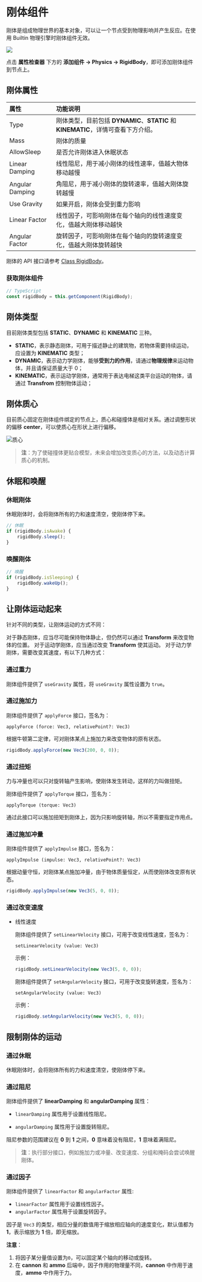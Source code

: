 # 刚体组件

刚体是组成物理世界的基本对象，可以让一个节点受到物理影响并产生反应。在使用 Builtin 物理引擎时刚体组件无效。

![](img/rigidbody-prop.png)

点击 **属性检查器** 下方的 **添加组件 -> Physics -> RigidBody**，即可添加刚体组件到节点上。

## 刚体属性

| 属性             | 功能说明                             |
| :-------------- | :----------                         |
| Type            | 刚体类型，目前包括 **DYNAMIC**、**STATIC** 和 **KINEMATIC**，详情可查看下方介绍。
| Mass            | 刚体的质量                            |
| AllowSleep      | 是否允许刚体进入休眠状态   |
| Linear Damping  | 线性阻尼，用于减小刚体的线性速率，值越大物体移动越慢        |
| Angular Damping | 角阻尼，用于减小刚体的旋转速率，值越大刚体旋转越慢          |
| Use Gravity     | 如果开启，刚体会受到重力影响             |
| Linear Factor   | 线性因子，可影响刚体在每个轴向的线性速度变化，值越大刚体移动越快 |
| Angular Factor  | 旋转因子，可影响刚体在每个轴向的旋转速度变化，值越大刚体旋转越快 |

刚体的 API 接口请参考 [Class RigidBody](https://docs.cocos.com/creator/3.0/api/zh/classes/physics.rigidbody.html)。

### 获取刚体组件

```ts
// TypeScript
const rigidBody = this.getComponent(RigidBody);
```

## 刚体类型

目前刚体类型包括 **STATIC**、**DYNAMIC** 和 **KINEMATIC** 三种。

- **STATIC**，表示静态刚体，可用于描述静止的建筑物，若物体需要持续运动，应设置为 **KINEMATIC** 类型；
- **DYNAMIC**，表示动力学刚体，能够**受到力的作用**，请通过**物理规律**来运动物体，并且请保证质量大于 0；
- **KINEMATIC**，表示运动学刚体，通常用于表达电梯这类平台运动的物体，请通过 **Transfrom** 控制物体运动；

## 刚体质心

目前质心固定在刚体组件绑定的节点上，质心和碰撞体是相对关系。通过调整形状的偏移 __center__，可以使质心在形状上进行偏移。

![质心](img/center-of-mass.jpg)

> **注**：为了使碰撞体更贴合模型，未来会增加改变质心的方法，以及动态计算质心的机制。

## 休眠和唤醒

### 休眠刚体

休眠刚体时，会将刚体所有的力和速度清空，使刚体停下来。

```ts
// 休眠
if (rigidBody.isAwake) {
    rigidBody.sleep();
}
```

### 唤醒刚体

```ts
// 唤醒
if (rigidBody.isSleeping) {
    rigidBody.wakeUp();
}
```

## 让刚体运动起来

针对不同的类型，让刚体运动的方式不同：

对于静态刚体，应当尽可能保持物体静止，但仍然可以通过 __Transform__ 来改变物体的位置。
对于运动学刚体，应当通过改变 __Transform__ 使其运动。
对于动力学刚体，需要改变其速度，有以下几种方式：

### 通过重力

刚体组件提供了 `useGravity` 属性，将 `useGravity` 属性设置为 `true`。

### 通过施加力

刚体组件提供了 `applyForce` 接口，签名为：

`applyForce (force: Vec3, relativePoint?: Vec3)`

根据牛顿第二定律，可对刚体某点上施加力来改变物体的原有状态。

```ts
rigidBody.applyForce(new Vec3(200, 0, 0));
```

### 通过扭矩

力与冲量也可以只对旋转轴产生影响，使刚体发生转动，这样的力叫做扭矩。

刚体组件提供了 `applyTorque` 接口，签名为：

`applyTorque (torque: Vec3)`

通过此接口可以施加扭矩到刚体上，因为只影响旋转轴，所以不需要指定作用点。

### 通过施加冲量

刚体组件提供了 `applyImpulse` 接口，签名为：

`applyImpulse (impulse: Vec3, relativePoint?: Vec3)`

根据动量守恒，对刚体某点施加冲量，由于物体质量恒定，从而使刚体改变原有状态。

```ts
rigidBody.applyImpulse(new Vec3(5, 0, 0));
```

### 通过改变速度

- 线性速度

  刚体组件提供了 `setLinearVelocity` 接口，可用于改变线性速度，签名为：
  
  `setLinearVelocity (value: Vec3)`
  
  示例：

  ```ts
  rigidBody.setLinearVelocity(new Vec3(5, 0, 0));
  ```

  刚体组件提供了 `setAngularVelocity` 接口，可用于改变旋转速度，签名为：
  
  `setAngularVelocity (value: Vec3)`

  示例：

  ```ts
  rigidBody.setAngularVelocity(new Vec3(5, 0, 0));
  ```

## 限制刚体的运动

### 通过休眠

休眠刚体时，会将刚体所有的力和速度清空，使刚体停下来。

### 通过阻尼

刚体组件提供了 __linearDamping__ 和 __angularDamping__ 属性：

- `linearDamping` 属性用于设置线性阻尼。

- `angularDamping` 属性用于设置旋转阻尼。

阻尼参数的范围建议在 __0__ 到 __1__ 之间，__0__ 意味着没有阻尼，__1__ 意味着满阻尼。

> **注**：执行部分接口，例如施加力或冲量、改变速度、分组和掩码会尝试唤醒刚体。

### 通过因子

刚体组件提供了 `linearFactor` 和 `angularFactor` 属性:

- `linearFactor` 属性用于设置线性因子。
- `angularFactor` 属性用于设置旋转因子。

因子是 `Vec3` 的类型，相应分量的数值用于缩放相应轴向的速度变化，默认值都为 **1**，表示缩放为 **1** 倍，即无缩放。

**注意**：

1. 将因子某分量值设置为`0`，可以固定某个轴向的移动或旋转。
2. 在 __cannon__ 和 __ammo__ 后端中，因子作用的物理量不同，__cannon__ 中作用于速度，__ammo__ 中作用于力。
